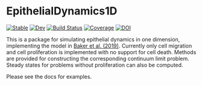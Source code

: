 # EpithelialDynamics1D

[![Stable](https://img.shields.io/badge/docs-stable-blue.svg)](https://DanielVandH.github.io/EpithelialDynamics1D.jl/stable/)
[![Dev](https://img.shields.io/badge/docs-dev-blue.svg)](https://DanielVandH.github.io/EpithelialDynamics1D.jl/dev/)
[![Build Status](https://github.com/DanielVandH/EpithelialDynamics1D.jl/actions/workflows/CI.yml/badge.svg?branch=main)](https://github.com/DanielVandH/EpithelialDynamics1D.jl/actions/workflows/CI.yml?query=branch%3Amain)
[![Coverage](https://codecov.io/gh/DanielVandH/EpithelialDynamics1D.jl/branch/main/graph/badge.svg)](https://codecov.io/gh/DanielVandH/EpithelialDynamics1D.jl)
[![DOI](https://zenodo.org/badge/DOI/10.5281/zenodo.8125811.svg)](https://doi.org/10.5281/zenodo.8125811)

This is a package for simulating epithelial dynamics in one dimension, implementing the model in [Baker et al. (2019)](https://doi.org/10.1016/j.jtbi.2018.12.025). Currently only cell migration and cell proliferation is implemented with no support for cell death. Methods are provided for constructing the corresponding continuum limit problem. Steady states for problems without proliferation can also be computed.

Please see the docs for examples.
